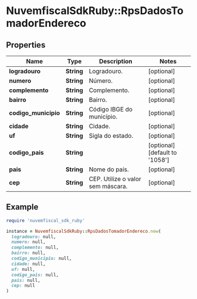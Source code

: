 # NuvemfiscalSdkRuby::RpsDadosTomadorEndereco

## Properties

| Name | Type | Description | Notes |
| ---- | ---- | ----------- | ----- |
| **logradouro** | **String** | Logradouro. | [optional] |
| **numero** | **String** | Número. | [optional] |
| **complemento** | **String** | Complemento. | [optional] |
| **bairro** | **String** | Bairro. | [optional] |
| **codigo_municipio** | **String** | Código IBGE do município. | [optional] |
| **cidade** | **String** | Cidade. | [optional] |
| **uf** | **String** | Sigla do estado. | [optional] |
| **codigo_pais** | **String** |  | [optional][default to &#39;1058&#39;] |
| **pais** | **String** | Nome do país. | [optional] |
| **cep** | **String** | CEP.  Utilize o valor sem máscara. | [optional] |

## Example

```ruby
require 'nuvemfiscal_sdk_ruby'

instance = NuvemfiscalSdkRuby::RpsDadosTomadorEndereco.new(
  logradouro: null,
  numero: null,
  complemento: null,
  bairro: null,
  codigo_municipio: null,
  cidade: null,
  uf: null,
  codigo_pais: null,
  pais: null,
  cep: null
)
```

